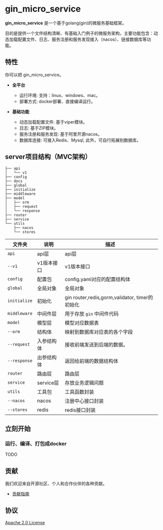 
# gin_micro_service

**gin_micro_service** 是一个基于golang(gin)的微服务基础框架。

目的是提供一个文件结构清晰、有基础入门例子的微服务架构，主要功能包含：动态加载配置文件、日志、服务注册和服务发现接入（nacos）、链接数据库等功能。

## 特性

你可以把 gin_micro_service。

- **全平台**
  - 运行环境: 支持：linux、windows、mac。
  - 部署方式: docker部署、直接编译运行。
  
- **基础功能**
  - 动态加载配置文件: 基于viper模块。
  - 日志: 基于ZIP模块。
  - 服务注册和服务发现: 基于阿里开源nacos。
  - 数据库连接: 可接入Redis、Mysql, 此外，可自行拓展别数据库。


## server项目结构（MVC架构）

```shell
├── api
│   └── v1
├── config
├── docs
├── global
├── initialize
├── middleware
├── model
│   ├── orm
│   ├── request
│   └── response
├── router
├── service
└── utils
    ├── nacos
    └── stores
```

| 文件夹       | 说明                    | 描述                        |
| ------------ | ----------------------- | --------------------------- |
| `api`        | api层                   | api层 |
| `--v1`       | v1版本接口              | v1版本接口                  |
| `config`     | 配置包                  | config.yaml对应的配置结构体 |
| `global`     | 全局对象                | 全局对象 |
| `initialize` | 初始化 | gin router,redis,gorm,validator, timer的初始化 |
| `middleware` | 中间件层 | 用于存放 `gin` 中间件代码 |
| `model`      | 模型层                  | 模型对应数据表              |
| `--orm`      | 结构体                 | 映射到数据库对应表的各个字段      |
| `--request`  | 入参结构体              | 接收前端发送到后端的数据。  |
| `--response` | 出参结构体              | 返回给前端的数据结构体      |
| `router`     | 路由层                  | 路由层 |
| `service`    | service层               | 存放业务逻辑问题 |
| `utils`      | 工具包                  | 工具函数封装            |
| `--nacos`    | nacos | 注册中心接口封装 |
| `--stores`   | redis                  | redis接口封装        |

## 立刻开始

### 运行、编译、打包成docker

TODO

## 贡献

我们欢迎来自开源社区、个人和合作伙伴的各种贡献。

- [贡献指南](CONTRIBUTING.md)

## 协议

[Apache 2.0 License](LICENSE)
